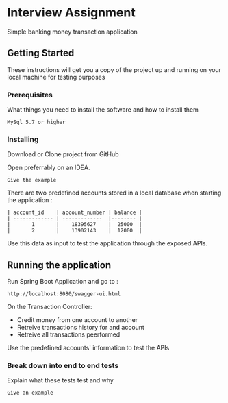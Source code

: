 # Interview Assignment 

Simple banking money transaction application

## Getting Started

These instructions will get you a copy of the project up and running on your local machine for testing purposes

### Prerequisites

What things you need to install the software and how to install them

```
MySql 5.7 or higher
```

### Installing

Download or Clone project from GitHub 

Open preferrably on an IDEA.

```
Give the example
```
There are two predefined accounts stored in a local database when starting the application :

```
| account_id    | account_number | balance | 
| ------------- | -------------  |-------- |
|       1       |    18395627    |  25000  | 
|       2       |    13902143    |  12000  |
```

Use this data as input to test the application through the exposed APIs.

## Running the application

Run Spring Boot Application and go to :

```
http://localhost:8080/swagger-ui.html
```

On the Transaction Controller:

* Credit money from one account to another
* Retreive transactions history for and account
* Retreive all transactions peerformed

Use the predefined accounts' information to test the APIs

### Break down into end to end tests

Explain what these tests test and why

```
Give an example
```
